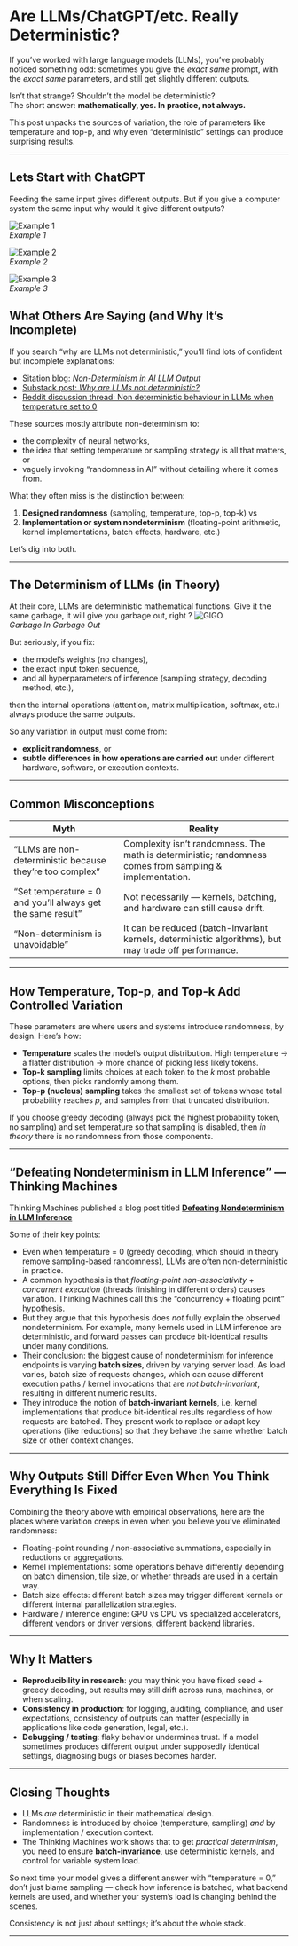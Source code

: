# Are LLMs/ChatGPT/etc. Really Deterministic?

If you’ve worked with large language models (LLMs), you’ve probably noticed something odd: sometimes you give the *exact same* prompt, with the *exact same* parameters, and still get slightly different outputs.  

Isn’t that strange? Shouldn’t the model be deterministic?  
The short answer: **mathematically, yes. In practice, not always.**

This post unpacks the sources of variation, the role of parameters like temperature and top-p, and why even “deterministic” settings can produce surprising results.

---
## Lets Start with ChatGPT

Feeding the same input gives different outputs. But if you give a computer system the same input why would it give different outputs?

![Example 1](images/what-is-your-name-001.png)  
*Example 1*

![Example 2](images/what-is-your-name-002.png)  
*Example 2*

![Example 3](images/what-is-your-name-003.png)  
*Example 3*


## What Others Are Saying (and Why It’s Incomplete)

If you search “why are LLMs not deterministic,” you’ll find lots of confident but incomplete explanations:

- [Sitation blog: *Non-Determinism in AI LLM Output*](https://www.sitation.com/blog/non-determinism-in-ai-llm-output)  
- [Substack post: *Why are LLMs not deterministic?*](https://axldpi.substack.com/p/why-are-llms-not-deterministic)  
- [Reddit discussion thread: Non deterministic behaviour in LLMs when temperature set to 0](https://www.reddit.com/r/MachineLearning/comments/16hmwcc/discussion_non_deterministic_behaviour_in_llms/)

These sources mostly attribute non-determinism to:

- the complexity of neural networks,  
- the idea that setting temperature or sampling strategy is all that matters, or  
- vaguely invoking “randomness in AI” without detailing where it comes from.

What they often miss is the distinction between:

1. **Designed randomness** (sampling, temperature, top-p, top-k) vs  
2. **Implementation or system nondeterminism** (floating-point arithmetic, kernel implementations, batch effects, hardware, etc.)

Let’s dig into both.

---

## The Determinism of LLMs (in Theory)

At their core, LLMs are deterministic mathematical functions. Give it the same garbage, it will give you garbage out, right ? 
![GIGO](images/Garbage-In-Out.png)  
*Garbage In Garbage Out*

But seriously, if you fix:

- the model’s weights (no changes),  
- the exact input token sequence,  
- and all hyperparameters of inference (sampling strategy, decoding method, etc.),

then the internal operations (attention, matrix multiplication, softmax, etc.) always produce the same outputs.

So any variation in output must come from:

- **explicit randomness**, or  
- **subtle differences in how operations are carried out** under different hardware, software, or execution contexts.

---

## Common Misconceptions

| Myth                                                        | Reality                                                                                                  |
| ----------------------------------------------------------- | -------------------------------------------------------------------------------------------------------- |
| “LLMs are non-deterministic because they’re too complex”    | Complexity isn’t randomness. The math is deterministic; randomness comes from sampling & implementation. |
| “Set temperature = 0 and you’ll always get the same result” | Not necessarily — kernels, batching, and hardware can still cause drift.                                 |
| “Non-determinism is unavoidable”                            | It can be reduced (batch-invariant kernels, deterministic algorithms), but may trade off performance.    |

---

## How Temperature, Top-p, and Top-k Add Controlled Variation

These parameters are where users and systems introduce randomness, by design. Here’s how:

- **Temperature** scales the model’s output distribution. High temperature → a flatter distribution → more chance of picking less likely tokens.  
- **Top-k sampling** limits choices at each token to the *k* most probable options, then picks randomly among them.  
- **Top-p (nucleus) sampling** takes the smallest set of tokens whose total probability reaches *p*, and samples from that truncated distribution.

If you choose greedy decoding (always pick the highest probability token, no sampling) and set temperature so that sampling is disabled, then *in theory* there is no randomness from those components.

---

## “Defeating Nondeterminism in LLM Inference” — Thinking Machines

Thinking Machines published a blog post titled **[Defeating Nondeterminism in LLM Inference](https://thinkingmachines.ai/blog/defeating-nondeterminism-in-llm-inference/)** 

Some of their key points:

- Even when temperature = 0 (greedy decoding, which should in theory remove sampling-based randomness), LLMs are often non-deterministic in practice.
- A common hypothesis is that *floating-point non-associativity* + *concurrent execution* (threads finishing in different orders) causes variation. Thinking Machines call this the “concurrency + floating point” hypothesis.  
- But they argue that this hypothesis does *not* fully explain the observed nondeterminism. For example, many kernels used in LLM inference are deterministic, and forward passes can produce bit-identical results under many conditions.   
- Their conclusion: the biggest cause of nondeterminism for inference endpoints is varying **batch sizes**, driven by varying server load. As load varies, batch size of requests changes, which can cause different execution paths / kernel invocations that are *not batch-invariant*, resulting in different numeric results. 
- They introduce the notion of **batch-invariant kernels**, i.e. kernel implementations that produce bit-identical results regardless of how requests are batched. They present work to replace or adapt key operations (like reductions) so that they behave the same whether batch size or other context changes. 
---

## Why Outputs Still Differ Even When You Think Everything Is Fixed

Combining the theory above with empirical observations, here are the places where variation creeps in even when you believe you’ve eliminated randomness:

- Floating-point rounding / non-associative summations, especially in reductions or aggregations.  
- Kernel implementations: some operations behave differently depending on batch dimension, tile size, or whether threads are used in a certain way.  
- Batch size effects: different batch sizes may trigger different kernels or different internal parallelization strategies.  
- Hardware / inference engine: GPU vs CPU vs specialized accelerators, different vendors or driver versions, different backend libraries.  

---

## Why It Matters

- **Reproducibility in research**: you may think you have fixed seed + greedy decoding, but results may still drift across runs, machines, or when scaling.  
- **Consistency in production**: for logging, auditing, compliance, and user expectations, consistency of outputs can matter (especially in applications like code generation, legal, etc.).  
- **Debugging / testing**: flaky behavior undermines trust. If a model sometimes produces different output under supposedly identical settings, diagnosing bugs or biases becomes harder.  

---

## Closing Thoughts

- LLMs *are* deterministic in their mathematical design.  
- Randomness is introduced by choice (temperature, sampling) *and* by implementation / execution context.  
- The Thinking Machines work shows that to get *practical determinism*, you need to ensure **batch-invariance**, use deterministic kernels, and control for variable system load.  

So next time your model gives a different answer with “temperature = 0,” don’t just blame sampling — check how inference is batched, what backend kernels are used, and whether your system’s load is changing behind the scenes.  

Consistency is not just about settings; it’s about the whole stack.

---

